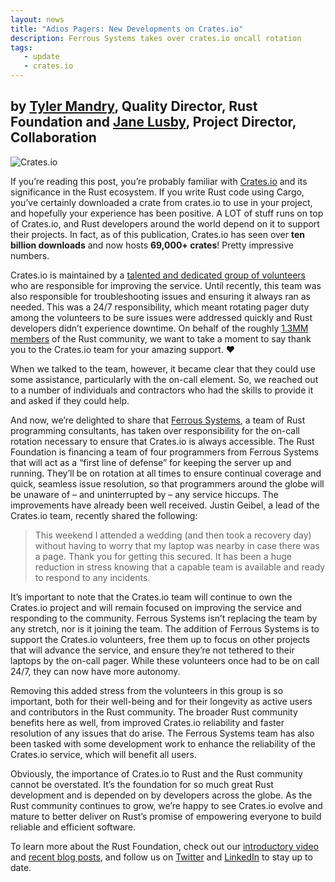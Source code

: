 ```yaml
---
layout: news
title: "Adios Pagers: New Developments on Crates.io"
description: Ferrous Systems takes over crates.io oncall rotation
tags:
   - update
   - crates.io
---
```


<h2>by <a href="https://github.com/tmandry">Tyler Mandry</a>, Quality Director, Rust Foundation and <a href="https://github.com/yaahc/">Jane Lusby</a>, Project Director, Collaboration</h2>

![Crates.io](/img/news/2021-10-18-crates-io-oncall-ferrous-systems/crates-io.png)

If you’re reading this post, you’re probably familiar with [Crates.io](https://crates.io/) and its significance in the Rust ecosystem. If you write Rust code using Cargo, you’ve certainly downloaded a crate from crates.io to use in your project, and hopefully your experience has been positive. A LOT of stuff runs on top of Crates.io, and Rust developers around the world depend on it to support their projects. In fact, as of this publication, Crates.io has seen over **ten billion downloads** and now hosts **69,000+ crates**! Pretty impressive numbers.

Crates.io is maintained by a [talented and dedicated group of volunteers](https://www.rust-lang.org/governance/teams/crates-io) who are responsible for improving the service. Until recently, this team was also responsible for troubleshooting issues and ensuring it always ran as needed. This was a 24/7 responsibility, which meant rotating pager duty among the volunteers to be sure issues were addressed quickly and Rust developers didn’t experience downtime. On behalf of the roughly [1.3MM members](https://www.zdnet.com/article/programming-languages-javascript-has-most-developers-but-rust-is-the-fastest-growing/) of the Rust community, we want to take a moment to say thank you to the Crates.io team for your amazing support. ❤️

When we talked to the team, however, it became clear that they could use some assistance, particularly with the on-call element. So, we reached out to a number of individuals and contractors who had the skills to provide it and asked if they could help.

And now, we’re delighted to share that [Ferrous Systems](https://ferrous-systems.com/), a team of Rust programming consultants, has taken over responsibility for the on-call rotation necessary to ensure that Crates.io is always accessible. The Rust Foundation is financing a team of four programmers from Ferrous Systems that will act as a “first line of defense” for keeping the server up and running. They’ll be on rotation at all times to ensure continual coverage and quick, seamless issue resolution, so that programmers around the globe will be unaware of – and uninterrupted by – any service hiccups. The improvements have already been well received. Justin Geibel, a lead of the Crates.io team, recently shared the following:

> This weekend I attended a wedding (and then took a recovery day) without having to worry that my laptop was nearby in case there was a page. Thank you for getting this secured. It has been a huge reduction in stress knowing that a capable team is available and ready to respond to any incidents.

It’s important to note that the Crates.io team will continue to own the Crates.io project and will remain focused on improving the service and responding to the community. Ferrous Systems isn’t replacing the team by any stretch, nor is it joining the team. The addition of Ferrous Systems is to support the Crates.io volunteers, free them up to focus on other projects that will advance the service, and ensure they’re not tethered to their laptops by the on-call pager. While these volunteers once had to be on call 24/7, they can now have more autonomy.

Removing this added stress from the volunteers in this group is so important, both for their well-being and for their longevity as active users and contributors in the Rust community. The broader Rust community benefits here as well, from improved Crates.io reliability and faster resolution of any issues that do arise. The Ferrous Systems team has also been tasked with some development work to enhance the reliability of the Crates.io service, which will benefit all users.

Obviously, the importance of Crates.io to Rust and the Rust community cannot be overstated. It’s the foundation for so much great Rust development and is depended on by developers across the globe. As the Rust community continues to grow, we’re happy to see Crates.io evolve and mature to better deliver on Rust’s promise of empowering everyone to build reliable and efficient software.

To learn more about the Rust Foundation, check out our [introductory video](https://www.youtube.com/watch?v=AI4lPN0BqGc) and [recent blog posts](https://foundation.rust-lang.org/posts/), and follow us on [Twitter](https://twitter.com/rust_foundation) and [LinkedIn](https://www.linkedin.com/company/rust-foundation/) to stay up to date.
